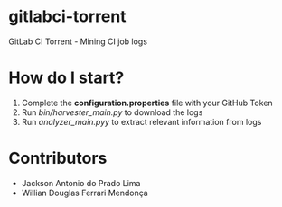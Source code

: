 # gitlabci-torrent
GitLab CI Torrent - Mining CI job logs

# How do I start?

1. Complete the **configuration.properties** file with your GitHub Token
2. Run *bin/harvester_main.py* to download the logs
3. Run *analyzer_main.pyy* to extract relevant information from logs

# Contributors

- Jackson Antonio do Prado Lima
- Willian Douglas Ferrari Mendonça
